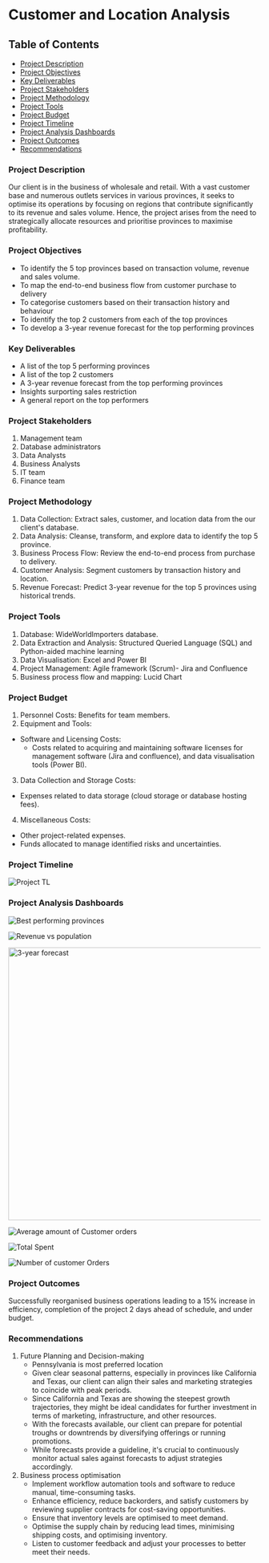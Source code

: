 # Customer and Location Analysis 
## Table of Contents
- [Project Description](#project-description)
- [Project Objectives](#project-objectives)
- [Key Deliverables](#key-deliverables)
- [Project Stakeholders](#project-stakeholders)
- [Project Methodology](#project-methodology)
- [Project Tools](#project-tools)
- [Project Budget](#project-budget)
- [Project Timeline](#project-timeline)
- [Project Analysis Dashboards](#project-analysis-dashboards)
- [Project Outcomes](#project-outcomes)
- [Recommendations](#recommendations)

### Project Description
Our client is in the business of wholesale and retail. With a vast customer base and numerous outlets services in various provinces, it seeks to optimise its operations by focusing on regions that contribute significantly to its revenue and sales volume. Hence, the project arises from the need to strategically allocate resources and prioritise provinces to maximise profitability.

### Project Objectives
- To identify the 5 top provinces based on transaction volume, revenue and sales volume.
- To map the end-to-end business flow from customer purchase to delivery
- To categorise customers based on their transaction history and behaviour
- To identify the top 2 customers from each of the top provinces
- To develop a 3-year revenue forecast for the top performing provinces

### Key Deliverables
- A list of the top 5 performing provinces
- A list of the top 2 customers
- A 3-year revenue forecast from the top performing provinces
- Insights surporting sales restriction
- A general report on the top performers

### Project Stakeholders
1. Management team
2. Database administrators
3. Data Analysts
4. Business Analysts
5. IT team
6. Finance team

### Project Methodology
1.	Data Collection:
    Extract sales, customer, and location data from the our client's database.
2.	Data Analysis:
    Cleanse, transform, and explore data to identify the top 5 province.
3.	Business Process Flow:
    Review the end-to-end process from purchase to delivery.
4.	Customer Analysis:
    Segment customers by transaction history and location.
5.	Revenue Forecast:
    Predict 3-year revenue for the top 5 provinces using historical trends.

### Project Tools
1. Database: WideWorldImporters database.
2. Data Extraction and Analysis: Structured Queried Language (SQL) and Python-aided machine learning
3. Data Visualisation: Excel and Power BI
4. Project Management: Agile framework (Scrum)- Jira and Confluence
5. Business process flow and mapping: Lucid Chart

### Project Budget

1. Personnel Costs: Benefits for team members.
2. Equipment and Tools:
  -  Software and Licensing Costs:
      -  Costs related to acquiring and maintaining software licenses for management software (Jira and confluence), and data visualisation tools (Power BI).
3. Data Collection and Storage Costs:
  -  Expenses related to data storage (cloud storage or database hosting fees).
4. Miscellaneous Costs:
  -  Other project-related expenses.
  -  Funds allocated to manage identified risks and uncertainties.

### Project Timeline

![Project TL](https://github.com/eyowhite/Management-and-Strategic-Reorganisation/assets/151957176/d979dc77-4b0b-48ea-bccf-d51a4f9d4450)

### Project Analysis Dashboards
   
![Best performing provinces](https://github.com/eyowhite/Management-and-Strategic-Reorganisation/assets/151957176/1ca530b0-33b9-419b-8a5a-795f92ff6322)

![Revenue vs population](https://github.com/eyowhite/Management-and-Strategic-Reorganisation/assets/151957176/ddc3645c-f939-4cdb-b661-8f3968f5f481)

<img width="544" alt="3-year forecast" src="https://github.com/eyowhite/Management-and-Strategic-Reorganisation/assets/151957176/2872216f-6bae-4c12-ab8e-d805b39fe0ef">

![Average amount of Customer orders](https://github.com/eyowhite/Management-and-Strategic-Reorganisation/assets/151957176/53578d29-c97e-43d4-bb6c-3e80eba27a56)

![Total Spent](https://github.com/eyowhite/Management-and-Strategic-Reorganisation/assets/151957176/ad495e53-c8c1-45f8-bfcc-b1dd52ee1892)

![Number of customer Orders](https://github.com/eyowhite/Management-and-Strategic-Reorganisation/assets/151957176/06b3f231-6c17-4f90-92bf-7f1df1ef10d4)



### Project Outcomes
Successfully reorganised business operations leading to a 15% increase in efficiency, completion of the project 2 days ahead of schedule, and under budget. 

### Recommendations
1. Future Planning and Decision-making
   - Pennsylvania is most preferred location
   - Given clear seasonal patterns, especially in provinces like California and Texas, our client can align their sales and marketing strategies to coincide with peak            periods.
   - Since California and Texas are showing the steepest growth trajectories, they might be ideal candidates for further investment in terms of marketing, infrastructure,         and other resources.
   - With the forecasts available, our client can prepare for potential troughs or downtrends by diversifying offerings or running promotions.
   - While forecasts provide a guideline, it's crucial to continuously monitor actual sales against forecasts to adjust strategies accordingly.
2. Business process optimisation
   - Implement workflow automation tools and software to reduce manual, time-consuming tasks.
   - Enhance efficiency, reduce backorders, and satisfy customers by reviewing supplier contracts for cost-saving opportunities.
   - Ensure that inventory levels are optimised to meet demand.
   - Optimise the supply chain by reducing lead times, minimising shipping costs, and optimising inventory.
   - Listen to customer feedback and adjust your processes to better meet their needs.










   
   

